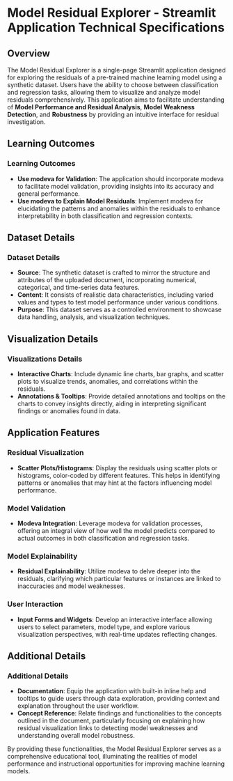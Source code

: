 # Model Residual Explorer - Streamlit Application Technical Specifications

## Overview

The Model Residual Explorer is a single-page Streamlit application designed for exploring the residuals of a pre-trained machine learning model using a synthetic dataset. Users have the ability to choose between classification and regression tasks, allowing them to visualize and analyze model residuals comprehensively. This application aims to facilitate understanding of **Model Performance and Residual Analysis**, **Model Weakness Detection**, and **Robustness** by providing an intuitive interface for residual investigation.

## Learning Outcomes

### Learning Outcomes
- **Use modeva for Validation**: The application should incorporate modeva to facilitate model validation, providing insights into its accuracy and general performance.
- **Use modeva to Explain Model Residuals**: Implement modeva for elucidating the patterns and anomalies within the residuals to enhance interpretability in both classification and regression contexts.

## Dataset Details

### Dataset Details
- **Source**: The synthetic dataset is crafted to mirror the structure and attributes of the uploaded document, incorporating numerical, categorical, and time-series data features.
- **Content**: It consists of realistic data characteristics, including varied values and types to test model performance under various conditions.
- **Purpose**: This dataset serves as a controlled environment to showcase data handling, analysis, and visualization techniques.

## Visualization Details

### Visualizations Details
- **Interactive Charts**: Include dynamic line charts, bar graphs, and scatter plots to visualize trends, anomalies, and correlations within the residuals.
- **Annotations & Tooltips**: Provide detailed annotations and tooltips on the charts to convey insights directly, aiding in interpreting significant findings or anomalies found in data.

## Application Features

### Residual Visualization
- **Scatter Plots/Histograms**: Display the residuals using scatter plots or histograms, color-coded by different features. This helps in identifying patterns or anomalies that may hint at the factors influencing model performance.

### Model Validation
- **Modeva Integration**: Leverage modeva for validation processes, offering an integral view of how well the model predicts compared to actual outcomes in both classification and regression tasks.

### Model Explainability
- **Residual Explainability**: Utilize modeva to delve deeper into the residuals, clarifying which particular features or instances are linked to inaccuracies and model weaknesses.

### User Interaction
- **Input Forms and Widgets**: Develop an interactive interface allowing users to select parameters, model type, and explore various visualization perspectives, with real-time updates reflecting changes.

## Additional Details

### Additional Details
- **Documentation**: Equip the application with built-in inline help and tooltips to guide users through data exploration, providing context and explanation throughout the user workflow.
- **Concept Reference**: Relate findings and functionalities to the concepts outlined in the document, particularly focusing on explaining how residual visualization links to detecting model weaknesses and understanding overall model robustness.

By providing these functionalities, the Model Residual Explorer serves as a comprehensive educational tool, illuminating the realities of model performance and instructional opportunities for improving machine learning models.